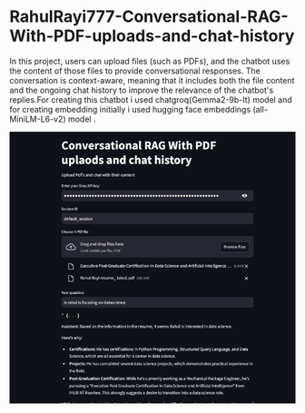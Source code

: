 # RahulRayi777-Conversational-RAG-With-PDF-uploads-and-chat-history
In this project, users can upload files (such as PDFs), and the chatbot uses the content of those files to provide conversational responses. The conversation is context-aware, meaning that it includes both the file content and the ongoing chat history to improve the relevance of the chatbot's replies.For creating this chatbot i used chatgroq(Gemma2-9b-It) model and for creating embedding initially i used hugging face embeddings (all-MiniLM-L6-v2) model .

![Alt text](./ss_chatbot.png)

